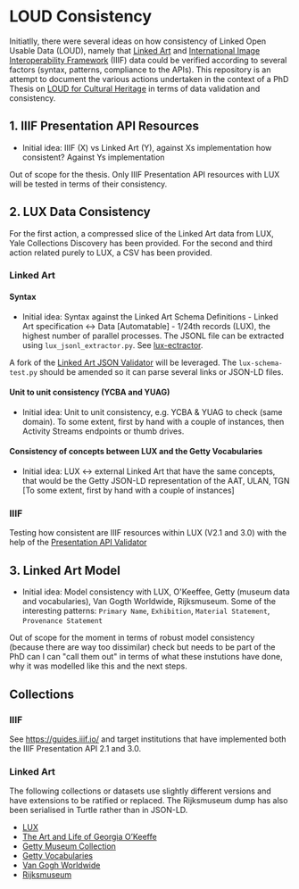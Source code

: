 # LOUD Consistency

Initiatlly, there were several ideas on how consistency of Linked Open Usable Data (LOUD), namely that [Linked Art](https://linked.art) and [International Image Interoperability Framework](https://iiif.io) (IIIF) data could be verified according to several factors (syntax, patterns, compliance to the APIs). This repository is an attempt to document the various actions undertaken in the context of a PhD Thesis on [LOUD for Cultural Heritage](https://phd.julsraemy.ch) in terms of data validation and consistency.

## 1. IIIF Presentation API Resources

- Initial idea: IIIF (X) vs Linked Art (Y), against Xs implementation how consistent? Against Ys implementation

Out of scope for the thesis. Only IIIF Presentation API resources with LUX will be tested in terms of their consistency.

## 2. LUX Data Consistency

For the first action, a compressed slice of the Linked Art data from LUX, Yale Collections Discovery has been provided. For the second and third action related purely to LUX, a CSV has been provided.

### Linked Art

#### Syntax

- Initial idea: Syntax against the Linked Art Schema Definitions - Linked Art specification <-> Data [Automatable] - 1/24th records (LUX), the highest number of parallel processes. The JSONL file can be extracted using `lux_jsonl_extractor.py`. See [lux-ectractor](lux-extractor/README.md).

A fork of the [Linked Art JSON Validator](https://github.com/julsraemy/json-validator) will be leveraged. The `lux-schema-test.py` should be amended so it can parse several links or JSON-LD files. 

#### Unit to unit consistency (YCBA and YUAG)

- Initial idea: Unit to unit consistency, e.g. YCBA & YUAG to check (same domain). To some extent, first by hand with a couple of instances, then Activity Streams endpoints or thumb drives.

#### Consistency of concepts between LUX and the Getty Vocabularies 

- Initial idea: LUX <-> external Linked Art that have the same concepts, that would be the Getty JSON-LD representation of the AAT, ULAN, TGN [To some extent, first by hand with a couple of instances]

### IIIF

Testing how consistent are IIIF resources within LUX (V2.1 and 3.0) with the help of the [Presentation API Validator](https://presentation-validator.iiif.io/)

## 3. Linked Art Model

- Initial idea: Model consistency with LUX, O'Keeffee, Getty (museum data and vocabularies), Van Gogth Worldwide, Rijksmuseum. Some of the interesting patterns: `Primary Name`, `Exhibition`, `Material Statement`, `Provenance Statement`

Out of scope for the moment in terms of robust model consistency (because there are way too dissimilar) check but needs to be part of the PhD can I can "call them out" in terms of what these instutions have done, why it was modelled like this and the next steps. 

## Collections

### IIIF 

See https://guides.iiif.io/ and target institutions that have implemented both the IIIF Presentation API 2.1 and 3.0.

### Linked Art

The following collections or datasets use slightly different versions and have extensions to be ratified or replaced. The Rijksmuseum dump has also been serialised in Turtle rather than in JSON-LD.

- [LUX](https://lux.collections.yale.edu/)
- [The Art and Life of Georgia O’Keeffe](https://collections.okeeffemuseum.org/)
- [Getty Museum Collection](https://data.getty.edu/museum/collection/docs/)
- [Getty Vocabularies](https://www.getty.edu/research/tools/vocabularies/)
- [Van Gogh Worldwide](https://vangoghworldwide.org/)
- [Rijksmuseum](https://data.rijksmuseum.nl/object-metadata/download/)
